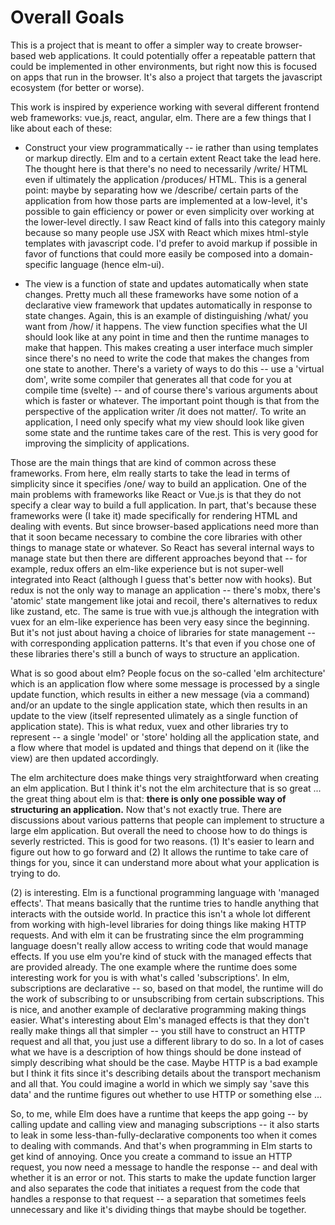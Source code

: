 # Overall Goals

This is a project that is meant to offer a simpler way to create browser-based
web applications. It could potentially offer a repeatable pattern that could be
implemented in other environments, but right now this is focused on apps that
run in the browser. It's also a project that targets the javascript ecosystem
(for better or worse).

This work is inspired by experience working with several different frontend
web frameworks: vue.js, react, angular, elm. There are a few things that I like
about each of these:

- Construct your view programmatically -- ie rather than using templates or
markup directly. Elm and to a certain extent React take the lead here. The thought
here is that there's no need to necessarily /write/ HTML even if ultimately the
application /produces/ HTML. This is a general point: maybe by separating how
we /describe/ certain parts of the application from how those parts are implemented
at a low-level, it's possible to gain efficiency or power or even simplicity over
working at the lower-level directly. I saw React kind of falls into this category
mainly because so many people use JSX with React which mixes html-style templates
with javascript code. I'd prefer to avoid markup if possible in favor of functions
that could more easily be composed into a domain-specific language (hence elm-ui).

- The view is a function of state and updates automatically when state changes.
Pretty much all these frameworks have some notion of a declarative view framework
that updates automatically in response to state changes. Again, this is an example
of distinguishing /what/ you want from /how/ it happens. The view function specifies
what the UI should look like at any point in time and then the runtime manages to
make that happen. This makes creating a user interface much simpler since there's
no need to write the code that makes the changes from one state to another. There's
a variety of ways to do this -- use a 'virtual dom', write some compiler that generates
all that code for you at compile time (svelte) -- and of course there's various
arguments about which is faster or whatever. The important point though is that
from the perspective of the application writer /it does not matter/. To write an
application, I need only specify what my view should look like given some state and
the runtime takes care of the rest. This is very good for improving the simplicity
of applications.

Those are the main things that are kind of common across these frameworks. From here,
elm really starts to take the lead in terms of simplicity since it specifies /one/
way to build an application. One of the main problems with frameworks like React or
Vue.js is that they do not specify a clear way to build a full application. In part,
that's because these frameworks were (I take it) made specifically for rendering
HTML and dealing with events. But since browser-based applications need more than that
it soon became necessary to combine the core libraries with other things to manage
state or whatever. So React has several internal ways to manage state but then there
are different approaches beyond that -- for example, redux offers an elm-like
experience but is not super-well integrated into React (although I guess that's better
now with hooks). But redux is not the only way to manage an application -- there's
mobx, there's 'atomic' state mangement like jotai and recoil, there's alternatives to
redux like zustand, etc. The same is true with vue.js although the integration with
vuex for an elm-like experience has been very easy since the beginning. But it's not
just about having a choice of libraries for state management -- with corresponding
application patterns. It's that even if you chose one of these libraries there's still
a bunch of ways to structure an application.

What is so good about elm? People focus on the so-called 'elm architecture' which is
an application flow where some message is processed by a single update function, which
results in either a new message (via a command) and/or an update to the single application
state, which then results in an update to the view (itself represented ulimately as a
single function of application state). This is what redux, vuex and other libraries try to
represent -- a single 'model' or 'store' holding all the application state, and a flow
where that model is updated and things that depend on it (like the view) are then
updated accordingly.

The elm architecture does make things very straightforward when creating an elm application.
But I think it's not the elm architecture that is so great ... the great thing about elm is
that: **there is only one possible way of structuring an application.** Now that's not exactly
true. There are discussions about various patterns that people can implement to structure
a large elm application. But overall the need to choose how to do things is severly
restricted. This is good for two reasons. (1) It's easier to learn and figure out how to
go forward and (2) It allows the runtime to take care of things for you, since it can
understand more about what your application is trying to do.

(2) is interesting. Elm is a functional programming language with 'managed effects'. That
means basically that the runtime tries to handle anything that interacts with the outside world.
In practice this isn't a whole lot different from working with high-level libraries for doing
things like making HTTP requests. And with elm it can be frustrating since the elm programming
language doesn't really allow access to writing code that would manage effects. If you use elm
you're kind of stuck with the managed effects that are provided already. The one example where
the runtime does some interesting work for you is with what's called 'subscriptions'. In elm,
subscriptions are declarative -- so, based on that model, the runtime will do the work of
subscribing to or unsubscribing from certain subscriptions. This is nice, and another example
of declarative programming making things easier. What's interesting about Elm's managed
effects is that they don't really make things all that simpler -- you still have to construct
an HTTP request and all that, you just use a different library to do so. In a lot of cases
what we have is a description of how things should be done instead of simply describing what
should be the case. Maybe HTTP is a bad example but I think it fits since it's describing
details about the transport mechanism and all that. You could imagine a world in which we simply
say 'save this data' and the runtime figures out whether to use HTTP or something else ...

So, to me, while Elm does have a runtime that keeps the app going -- by calling update and calling
view and managing subscriptions -- it also starts to leak in some less-than-fully-declarative
components too when it comes to dealing with commands. And that's when programming in Elm starts
to get kind of annoying. Once you create a command to issue an HTTP request, you now need a message
to handle the response -- and deal with whether it is an error or not. This starts to make the
update function larger and also separates the code that initiates a request from the code that
handles a response to that request -- a separation that sometimes feels unnecessary and like
it's dividing things that maybe should be together.

